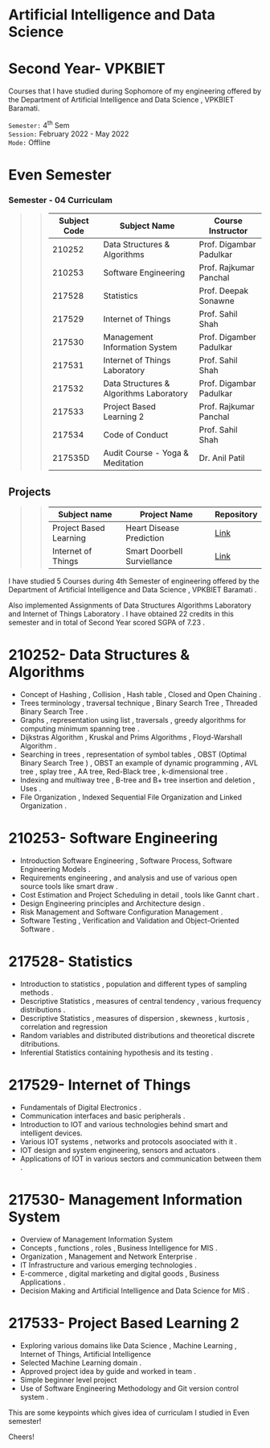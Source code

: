 # Artificial Intelligence and Data Science
# Second Year- VPKBIET  
 
  
Courses that I have studied during Sophomore of my engineering offered by the Department of Artificial Intelligence and Data Science , VPKBIET Baramati.  



`Semester:` 4<sup>th</sup> Sem  
`Session:` February 2022 - May 2022   
`Mode:` Offline 

# Even Semester



### Semester - 04 Curriculam 
>> Subject Code | Subject Name | Course Instructor
>> --- | --- | ---
>> 210252| Data Structures & Algorithms |  Prof. Digambar Padulkar 
>> 210253 | Software Engineering | Prof. Rajkumar Panchal
>> 217528 | Statistics | Prof. Deepak Sonawne
>> 217529 | Internet of Things |  Prof. Sahil Shah
>> 217530 | Management Information System | Prof. Digamber Padulkar
>> 217531 | Internet of Things Laboratory |  Prof. Sahil Shah
>> 217532 | Data Structures & Algorithms Laboratory |  Prof. Digambar Padulkar 
>> 217533 | Project Based Learning 2 | Prof. Rajkumar Panchal
>> 217534 | Code of Conduct | Prof. Sahil Shah
>> 217535D| Audit Course - Yoga & Meditation | Dr. Anil Patil



## Projects
>>  Subject name | Project Name | Repository
>>  --- | --- | ---
>>  Project Based Learning | Heart Disease Prediction | [Link](https://github.com/yashraj9011/PBL-Activity.git)
>>  Internet of Things | Smart Doorbell Surviellance  | [Link](https://github.com/yashraj9011/IoT-Mini-Project-.git)


  
 


  
I have studied 5 Courses during 4th Semester of engineering offered by the Department of Artificial Intelligence and Data Science , VPKBIET Baramati .

Also implemented Assignments of Data Structures Algorithms Laboratory and Internet of Things Laboratory . I have obtained 22 credits in this semester and in total of Second Year scored SGPA of 7.23 .


# 210252- Data Structures & Algorithms

-  Concept of Hashing , Collision , Hash table , Closed and Open Chaining .
-  Trees terminology , traversal technique , Binary Search Tree , Threaded Binary Search Tree .   
-  Graphs , representation using list , traversals  , greedy algorithms for computing minimum spanning tree . 
-  Dijkstras Algorithm , Kruskal and Prims Algorithms , Floyd-Warshall Algorithm .
-  Searching in trees , representation of symbol tables , OBST (Optimal Binary Search Tree ) , OBST an example of dynamic programming , AVL tree , splay tree , AA tree,  Red-Black tree , k-dimensional tree .
-  Indexing and multiway tree , B-tree and B+ tree insertion and deletion , Uses .
-  File Organization , Indexed Sequential File Organization and Linked Organization .

# 210253-  Software Engineering 
-  Introduction   Software Engineering , Software Process, Software Engineering Models .
-  Requirements engineering , and analysis and use of various open source tools like smart draw .
-  Cost Estimation and Project Scheduling in detail , tools like Gannt chart .
-  Design Engineering principles and Architecture design .
-  Risk Management and Software Configuration Management .
-  Software Testing , Verification and Validation and Object-Oriented Software .

#  217528- Statistics
- Introduction to statistics , population and different types of sampling methods .
- Descriptive Statistics , measures of central tendency , various frequency distributions  .
- Descriptive Statistics , measures of dispersion , skewness , kurtosis , correlation and regression
- Random variables and distributed distributions and theoretical discrete ditributions.
- Inferential Statistics containing hypothesis and its testing .
  
      

#  217529- Internet of Things
- Fundamentals of Digital Electronics .
- Communication interfaces and basic peripherals . 
- Introduction to IOT and various technologies behind smart and intelligent devices.
- Various IOT systems , networks and protocols asoociated with it . 
- IOT design and system engineering, sensors and actuators .
- Applications of IOT in various sectors and communication between them .

# 217530- Management Information System 
- Overview of Management Information System 
- Concepts , functions , roles , Business Intelligence for MIS .
- Organization , Management and Network Enterprise .
- IT Infrastructure and various emerging technologies .
- E-commerce , digital marketing and digital goods , Business Applications .
- Decision Making and Artificial Intelligence and Data Science for MIS .
  

# 217533- Project Based Learning 2
-  Exploring various domains like Data Science , Machine Learning , Internet of Things, Artificial Intelligence
-  Selected Machine Learning domain .
-  Approved project idea by guide  and worked in team .
-  Simple beginner level project
-  Use of Software Engineering Methodology and Git version control system .

This are some keypoints which gives idea of curriculam I studied in Even semester! 
 
Cheers!  


